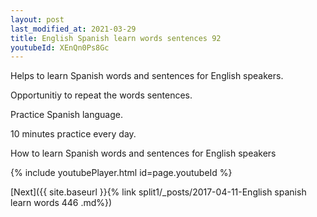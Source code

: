 ```yaml
---
layout: post
last_modified_at: 2021-03-29
title: English Spanish learn words sentences 92 
youtubeId: XEnQn0Ps8Gc
---
```

 
 
Helps to learn Spanish words and sentences for English speakers.

Opportunitiy to repeat the words sentences. 

Practice Spanish language. 
 
10 minutes practice every day. 
 
How to learn Spanish words and sentences for English speakers 
 
{% include youtubePlayer.html id=page.youtubeId %}
 
 
[Next]({{ site.baseurl }}{% link  split1/_posts/2017-04-11-English spanish learn words 446 .md%})
 
